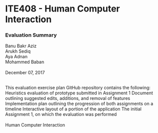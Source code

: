 # ITE408 - Human Computer Interaction 
<h3> Evaluation Summary </h3>

Banu Bakr Aziz
<br>
Arukh Sediq
<br>
Aya Adnan
<br>
Mohammed Baban 
<br>
<br>
December 07, 2017
<br>
<br>

This evaluation exercise plan GitHub repository contains the following:
Heuristics evaluation of prototype submitted in Assignment 1
Document outlining suggested edits, additions, and removal of features
Implementation plan outlining the progression of both assignments on a timeline
Interactive layout of a portion of the application
The initial Assignment 1, on which the evaluation was performed
<br>
<br>
Human Computer Interaction
